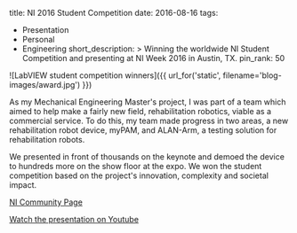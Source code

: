 title: NI 2016 Student Competition
date: 2016-08-16
tags:
  - Presentation
  - Personal
  - Engineering
short_description: >
  Winning the worldwide NI Student Competition and presenting at NI Week 2016
  in Austin, TX.
pin_rank: 50

![LabVIEW student competition winners]({{ url_for('static', filename='blog-images/award.jpg') }})

As my Mechanical Engineering Master's project, I was part of a team
which aimed to help make a fairly new field, rehabilitation robotics,
viable as a commercial service. To do this, my team made progress in two
areas, a new rehabilitation robot device, myPAM, and ALAN-Arm, a testing solution
for rehabilitation robots.

We presented in front of thousands on the keynote and demoed the device
to hundreds more on the show floor at the expo. We won the student
competition based on the project's innovation, complexity and societal
impact.

[NI Community Page](https://decibel.ni.com/content/docs/DOC-46580)

[Watch the presentation on Youtube](https://www.youtube.com/watch?v=8WbgjWfF17g)
